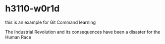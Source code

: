 # h3110-w0r1d
this is an example for Git Command learning

The Industrial Revolution and its consequences have been a disaster for the Human Race
